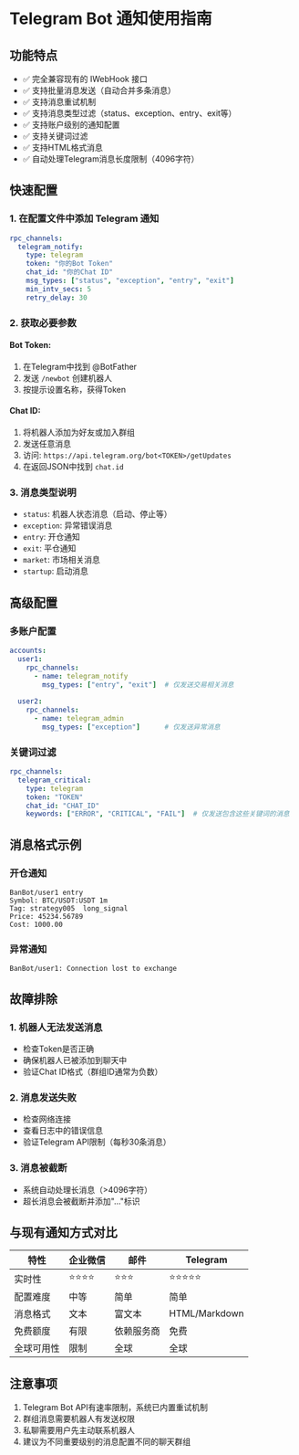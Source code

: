 # Telegram Bot 通知使用指南

## 功能特点

- ✅ 完全兼容现有的 IWebHook 接口
- ✅ 支持批量消息发送（自动合并多条消息）
- ✅ 支持消息重试机制
- ✅ 支持消息类型过滤（status、exception、entry、exit等）
- ✅ 支持账户级别的通知配置
- ✅ 支持关键词过滤
- ✅ 支持HTML格式消息
- ✅ 自动处理Telegram消息长度限制（4096字符）

## 快速配置

### 1. 在配置文件中添加 Telegram 通知

```yaml
rpc_channels:
  telegram_notify:
    type: telegram
    token: "你的Bot Token"
    chat_id: "你的Chat ID"
    msg_types: ["status", "exception", "entry", "exit"]
    min_intv_secs: 5
    retry_delay: 30
```

### 2. 获取必要参数

#### Bot Token:
1. 在Telegram中找到 @BotFather
2. 发送 `/newbot` 创建机器人
3. 按提示设置名称，获得Token

#### Chat ID:
1. 将机器人添加为好友或加入群组
2. 发送任意消息
3. 访问: `https://api.telegram.org/bot<TOKEN>/getUpdates`
4. 在返回JSON中找到 `chat.id`

### 3. 消息类型说明

- `status`: 机器人状态消息（启动、停止等）
- `exception`: 异常错误消息
- `entry`: 开仓通知
- `exit`: 平仓通知
- `market`: 市场相关消息
- `startup`: 启动消息

## 高级配置

### 多账户配置
```yaml
accounts:
  user1:
    rpc_channels:
      - name: telegram_notify
        msg_types: ["entry", "exit"]  # 仅发送交易相关消息
  
  user2:
    rpc_channels:
      - name: telegram_admin
        msg_types: ["exception"]      # 仅发送异常消息
```

### 关键词过滤
```yaml
rpc_channels:
  telegram_critical:
    type: telegram
    token: "TOKEN"
    chat_id: "CHAT_ID"
    keywords: ["ERROR", "CRITICAL", "FAIL"]  # 仅发送包含这些关键词的消息
```

## 消息格式示例

### 开仓通知
```
BanBot/user1 entry
Symbol: BTC/USDT:USDT 1m
Tag: strategy005  long_signal
Price: 45234.56789
Cost: 1000.00
```

### 异常通知
```
BanBot/user1: Connection lost to exchange
```

## 故障排除

### 1. 机器人无法发送消息
- 检查Token是否正确
- 确保机器人已被添加到聊天中
- 验证Chat ID格式（群组ID通常为负数）

### 2. 消息发送失败
- 检查网络连接
- 查看日志中的错误信息
- 验证Telegram API限制（每秒30条消息）

### 3. 消息被截断
- 系统自动处理长消息（>4096字符）
- 超长消息会被截断并添加"..."标识

## 与现有通知方式对比

| 特性 | 企业微信 | 邮件 | Telegram |
|------|----------|------|----------|
| 实时性 | ⭐⭐⭐⭐ | ⭐⭐⭐ | ⭐⭐⭐⭐⭐ |
| 配置难度 | 中等 | 简单 | 简单 |
| 消息格式 | 文本 | 富文本 | HTML/Markdown |
| 免费额度 | 有限 | 依赖服务商 | 免费 |
| 全球可用性 | 限制 | 全球 | 全球 |

## 注意事项

1. Telegram Bot API有速率限制，系统已内置重试机制
2. 群组消息需要机器人有发送权限
3. 私聊需要用户先主动联系机器人
4. 建议为不同重要级别的消息配置不同的聊天群组
